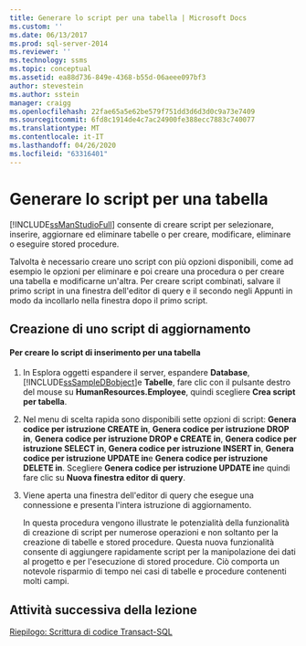 ```yaml
---
title: Generare lo script per una tabella | Microsoft Docs
ms.custom: ''
ms.date: 06/13/2017
ms.prod: sql-server-2014
ms.reviewer: ''
ms.technology: ssms
ms.topic: conceptual
ms.assetid: ea88d736-849e-4368-b55d-06aeee097bf3
author: stevestein
ms.author: sstein
manager: craigg
ms.openlocfilehash: 22fae65a5e62be579f751dd3d6d3d0c9a73e7409
ms.sourcegitcommit: 6fd8c1914de4c7ac24900fe388ecc7883c740077
ms.translationtype: MT
ms.contentlocale: it-IT
ms.lasthandoff: 04/26/2020
ms.locfileid: "63316401"
---
```

# <a name="script-a-table"></a>Generare lo script per una tabella
  [!INCLUDE[ssManStudioFull](../../includes/ssmanstudiofull-md.md)] consente di creare script per selezionare, inserire, aggiornare ed eliminare tabelle o per creare, modificare, eliminare o eseguire stored procedure.  
  
 Talvolta è necessario creare uno script con più opzioni disponibili, come ad esempio le opzioni per eliminare e poi creare una procedura o per creare una tabella e modificarne un'altra. Per creare script combinati, salvare il primo script in una finestra dell'editor di query e il secondo negli Appunti in modo da incollarlo nella finestra dopo il primo script.  
  
## <a name="creating-an-update-script"></a>Creazione di uno script di aggiornamento  
  
#### <a name="to-create-the-insert-script-for-a-table"></a>Per creare lo script di inserimento per una tabella  
  
1.  In Esplora oggetti espandere il server, espandere **Database**, [!INCLUDE[ssSampleDBobject](../../includes/sssampledbobject-md.md)]e **Tabelle**, fare clic con il pulsante destro del mouse su **HumanResources.Employee**, quindi scegliere **Crea script per tabella**.  
  
2.  Nel menu di scelta rapida sono disponibili sette opzioni di script: **Genera codice per istruzione CREATE in**, **Genera codice per istruzione DROP in**, **Genera codice per istruzione DROP e CREATE in**, **Genera codice per istruzione SELECT in**, **Genera codice per istruzione INSERT in**, **Genera codice per istruzione UPDATE in**e **Genera codice per istruzione DELETE in**. Scegliere **Genera codice per istruzione UPDATE in**e quindi fare clic su **Nuova finestra editor di query**.  
  
3.  Viene aperta una finestra dell'editor di query che esegue una connessione e presenta l'intera istruzione di aggiornamento.  
  
     In questa procedura vengono illustrate le potenzialità della funzionalità di creazione di script per numerose operazioni e non soltanto per la creazione di tabelle e stored procedure. Questa nuova funzionalità consente di aggiungere rapidamente script per la manipolazione dei dati al progetto e per l'esecuzione di stored procedure. Ciò comporta un notevole risparmio di tempo nei casi di tabelle e procedure contenenti molti campi.  
  
## <a name="next-task-in-lesson"></a>Attività successiva della lezione  
 [Riepilogo: Scrittura di codice Transact-SQL](../../tutorials/summary-writing-transact-sql.md)  
  
  
